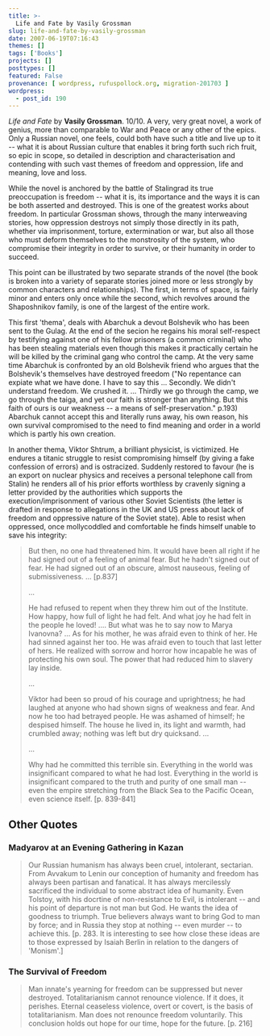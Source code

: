 ```yaml
---
title: >-
  Life and Fate by Vasily Grossman
slug: life-and-fate-by-vasily-grossman
date: 2007-06-19T07:16:43
themes: []
tags: ['Books']
projects: []
posttypes: []
featured: False
provenance: [ wordpress, rufuspollock.org, migration-201703 ]
wordpress:
  - post_id: 190
---
```


*Life and Fate* by **Vasily Grossman**. 10/10. A very, very great novel, a work of genius, more than comparable to War and Peace or any other of the epics. Only a Russian novel, one feels, could both have such a title and live up to it -- what it is about Russian culture that enables it bring forth such rich fruit, so epic in scope, so detailed in description and characterisation and contending with such vast themes of freedom and oppression, life and meaning, love and loss.

While the novel is anchored by the battle of Stalingrad its true preoccupation is freedom -- what it is, its importance and the ways it is can be both asserted and destroyed. This is one of the greatest works about freedom. In particular Grossman shows, through the many interweaving stories, how oppression destroys not simply those directly in its path, whether via imprisonment, torture, extermination or war, but also all those who must deform themselves to the monstrosity of the system, who compromise their integrity in order to survive, or their humanity in order to succeed.

This point can be illustrated by two separate strands of the novel (the book is broken into a variety of separate stories joined more or less strongly by common characters and relationships). The first, in terms of space, is fairly minor and enters only once while the second, which revolves around the Shaposhnikov family, is one of the largest of the entire work.

This first 'thema', deals with Abarchuk a devout Bolshevik who has been sent to the Gulag. At the end of the secion he regains his moral self-respect by testifying against one of his fellow prisoners (a common criminal) who has been stealing materials even though this makes it practically certain he will be killed by the criminal gang who control the camp. At the very same time Abarchuk is confronted by an old Bolshevik friend who argues that the Bolshevik's themselves have destroyed freedom ("No repentance can expiate what we have done. I have to say this ... Secondly. We didn't understand freedom. We crushed it. ... Thirdly we go through the camp, we go through the taiga, and yet our faith is stronger than anything. But this faith of ours is our weakness -- a means of self-preservation." p.193) Abarchuk cannot accept this and literally runs away, his own reason, his own survival compromised to the need to find meaning and order in a world which is partly his own creation.

In another thema, Viktor Shtrum, a brilliant physicist, is victimized. He endures a titanic struggle to resist compromising himself (by giving a fake confession of errors) and is ostracized. Suddenly restored to favour (he is an export on nuclear physics and receives a personal telephone call from Stalin) he renders all of his prior efforts worthless by cravenly signing a letter provided by the authorities which supports the execution/imprisonment of various other Soviet Scientists (the letter is drafted in response to allegations in the UK and US press about lack of freedom and oppressive nature of the Soviet state). Able to resist when oppressed, once mollycoddled and comfortable he finds himself unable to save his integrity:

> But then, no one had threatened him. It would have been all right if he had signed out of a feeling of animal fear. But he hadn't signed out of fear. He had signed out of an obscure, almost nauseous, feeling of submissiveness. ... [p.837]
> 
> ...
>
> He had refused to repent when they threw him out of the Institute. How happy, how full of light he had felt. And what joy he had felt in the people he loved! .... But what was he to say now to Marya Ivanovna? ... As for his mother, he was afraid even to think of her. He had sinned against her too. He was afraid even to touch that last letter of hers. He realized with sorrow and horror how incapable he was of protecting his own soul. The power that had reduced him to slavery lay inside.
>
> ...
>
> Viktor had been so proud of his courage and uprightness; he had laughed at anyone who had shown signs of weakness and fear. And now he too had betrayed people. He was ashamed of himself; he despised himself. The house he lived in, its light and warmth, had crumbled away; nothing was left but dry quicksand. ...
>
> ...
>
> Why had he committed this terrible sin. Everything in the world was insignificant compared to what he had lost. Everything in the world is insignificant compared to the truth and purity of one small man -- even the empire stretching from the Black Sea to the Pacific Ocean, even science itself. [p. 839-841]

## Other Quotes

### Madyarov at an Evening Gathering in Kazan 

> Our Russian humanism has always been cruel, intolerant, sectarian. From Avvakum to Lenin our conception of humanity and freedom has always been partisan and fanatical. It has always mercilessly sacrificed the individual to some abstract idea of humanity. Even Tolstoy, with his docrtine of non-resistance to Evil, is intolerant -- and his point of departure is not man but God. He wants the idea of goodness to triumph. True believers always want to bring God to man by force; and in Russia they stop at nothing -- even murder -- to achieve this. [p. 283. It is interesting to see how close these ideas are to those expressed by Isaiah Berlin in relation to the dangers of 'Monism'.]

### The Survival of Freedom 

> Man innate's yearning for freedom can be suppressed but never destroyed. Totalitarianism cannot renounce violence. If it does, it perishes. Eternal ceaseless violence, overt or covert, is the basis of totalitarianism. Man does not renounce freedom voluntarily. This conclusion holds out hope for our time, hope for the future. [p. 216]


